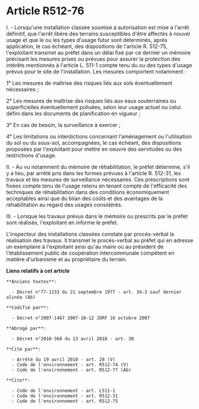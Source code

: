 # Article R512-76

I. - Lorsqu'une installation classée soumise à autorisation est mise à l'arrêt définitif, que l'arrêt libère des terrains
susceptibles d'être affectés à nouvel usage et que le ou les types d'usage futur sont déterminés, après application, le cas
échéant, des dispositions de l'article R. 512-75, l'exploitant transmet au préfet dans un délai fixé par ce dernier un
mémoire précisant les mesures prises ou prévues pour assurer la protection des intérêts mentionnés à l'article L. 511-1
compte tenu du ou des types d'usage prévus pour le site de l'installation. Les mesures comportent notamment :

1° Les mesures de maîtrise des risques liés aux sols éventuellement nécessaires ;

2° Les mesures de maîtrise des risques liés aux eaux souterraines ou superficielles éventuellement polluées, selon leur usage
actuel ou celui défini dans les documents de planification en vigueur ;

3° En cas de besoin, la surveillance à exercer ;

4° Les limitations ou interdictions concernant l'aménagement ou l'utilisation du sol ou du sous-sol, accompagnées, le cas
échéant, des dispositions proposées par l'exploitant pour mettre en oeuvre des servitudes ou des restrictions d'usage.

II. - Au vu notamment du mémoire de réhabilitation, le préfet détermine, s'il y a lieu, par arrêté pris dans les formes
prévues à l'article R. 512-31, les travaux et les mesures de surveillance nécessaires. Ces prescriptions sont fixées compte
tenu de l'usage retenu en tenant compte de l'efficacité des techniques de réhabilitation dans des conditions économiquement
acceptables ainsi que du bilan des coûts et des avantages de la réhabilitation au regard des usages considérés.

III. - Lorsque les travaux prévus dans le mémoire ou prescrits par le préfet sont réalisés, l'exploitant en informe le
préfet.

L'inspecteur des installations classées constate par procès-verbal la réalisation des travaux. Il transmet le procès-verbal
au préfet qui en adresse un exemplaire à l'exploitant ainsi qu'au maire ou au président de l'établissement public de
coopération intercommunale compétent en matière d'urbanisme et au propriétaire du terrain.

**Liens relatifs à cet article**

	**Anciens textes**:

	  - Décret n°77-1133 du 21 septembre 1977 - art. 34-3 sauf dernier alinéa (Ab)

	**Codifié par**:

	  - Décret n°2007-1467 2007-10-12 JORF 16 octobre 2007

	**Abrogé par**:

	  - Décret n°2010-368 du 13 avril 2010 - art. 30

	**Cité par**:

	  - Arrêté du 19 avril 2010 - art. 28 (V)
	  - Code de l'environnement - art. R512-74 (V)
	  - Code de l'environnement - art. R512-77 (Ab)

	**Cite**:

	  - Code de l'environnement - art. L511-1
	  - Code de l'environnement - art. R512-31
	  - Code de l'environnement - art. R512-75
